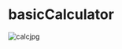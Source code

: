 # basicCalculator

![calcjpg](https://github.com/SuyashKr7/basicCalculator/assets/129992673/d8c28cc6-4f43-4677-8c9f-5c390a5af0c2)
